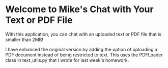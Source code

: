 # Welcome to Mike's Chat with Your Text or PDF File

With this application, you can chat with an uploaded text or PDF file that is smaller than 2MB!

I have enhanced the original version by adding the option of uploading a PDF document instead of being restricted to text.  This uses the PDFLoader class in text_utils.py that I wrote for last week's homework.